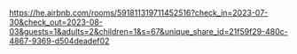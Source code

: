 
https://he.airbnb.com/rooms/591811319711452516?check_in=2023-07-30&check_out=2023-08-03&guests=1&adults=2&children=1&s=67&unique_share_id=21f59f29-480c-4867-9369-d504deadef02

